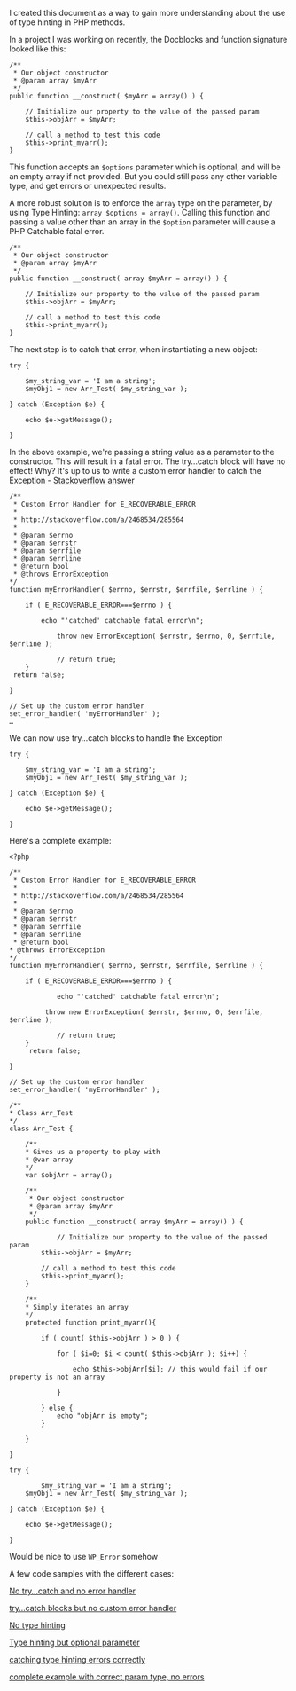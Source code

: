 I created this document as a way to gain more understanding about the use of type hinting in PHP methods.

In a project I was working on recently, the Docblocks and function signature looked like this:

	/**
	 * Our object constructor
	 * @param array $myArr
	 */
	public function __construct( $myArr = array() ) {

        // Initialize our property to the value of the passed param
		$this->objArr = $myArr;

		// call a method to test this code
		$this->print_myarr();
	}

This function accepts an `$options` parameter which is optional, and will be an empty array if not provided. But you could still pass any other variable type, and get errors or unexpected results.

A more robust solution is to enforce the `array` type on the parameter, by using Type Hinting: `array $options = array()`. Calling this function and passing a value other than an array in the `$option` parameter will cause a PHP Catchable fatal error.

	/**
	 * Our object constructor
	 * @param array $myArr
	 */
	public function __construct( array $myArr = array() ) {

        // Initialize our property to the value of the passed param
		$this->objArr = $myArr;

		// call a method to test this code
		$this->print_myarr();
	}

The next step is to catch that error, when instantiating a new object:

	try {

		$my_string_var = 'I am a string';
		$myObj1 = new Arr_Test( $my_string_var );

	} catch (Exception $e) {

		echo $e->getMessage();

	}

In the above example, we're passing a string value as a parameter to the constructor. This will result in a fatal error. The try…catch block will have no effect! Why? It's up to us to write a custom error handler to catch the Exception - [Stackoverflow answer](http://stackoverflow.com/a/2468534/285564 "go to stackoverflow")

	/**
 	 * Custom Error Handler for E_RECOVERABLE_ERROR
	 *
	 * http://stackoverflow.com/a/2468534/285564
	 *
	 * @param $errno
	 * @param $errstr
	 * @param $errfile
 	 * @param $errline
 	 * @return bool
	 * @throws ErrorException
 	*/
	function myErrorHandler( $errno, $errstr, $errfile, $errline ) {

		if ( E_RECOVERABLE_ERROR===$errno ) {

			echo "'catched' catchable fatal error\n";

    			throw new ErrorException( $errstr, $errno, 0, $errfile, $errline );

    			// return true;
 	 	}
 	 return false;

	}

	// Set up the custom error handler
	set_error_handler( 'myErrorHandler' );
	…
	
We can now use try…catch blocks to handle the Exception

	try {

		$my_string_var = 'I am a string';
		$myObj1 = new Arr_Test( $my_string_var );

	} catch (Exception $e) {

		echo $e->getMessage();

	}
	
Here's a complete example:

	<?php

	/**
 	 * Custom Error Handler for E_RECOVERABLE_ERROR
	 *
	 * http://stackoverflow.com/a/2468534/285564
 	 *
 	 * @param $errno
	 * @param $errstr
	 * @param $errfile
	 * @param $errline
	 * @return bool
 	* @throws ErrorException
 	*/
	function myErrorHandler( $errno, $errstr, $errfile, $errline ) {

		if ( E_RECOVERABLE_ERROR===$errno ) {

    			echo "'catched' catchable fatal error\n";

   			 throw new ErrorException( $errstr, $errno, 0, $errfile, $errline );

    			// return true;
  		}
 		 return false;

	}

	// Set up the custom error handler
	set_error_handler( 'myErrorHandler' );

	/**
 	* Class Arr_Test
 	*/
	class Arr_Test {

		/**
	 	* Gives us a property to play with
	 	* @var array
		*/
		var $objArr = array();

		/**
		 * Our object constructor
		 * @param array $myArr
		 */
		public function __construct( array $myArr = array() ) {

        		// Initialize our property to the value of the passed param
			$this->objArr = $myArr;

			// call a method to test this code
			$this->print_myarr();
		}

		/**
	 	* Simply iterates an array
	 	*/
		protected function print_myarr(){

			if ( count( $this->objArr ) > 0 ) {

				for ( $i=0; $i < count( $this->objArr ); $i++) {

					echo $this->objArr[$i]; // this would fail if our property is not an array

				}

			} else {
				echo "objArr is empty";
			}			

		}

	}

	try {

    		$my_string_var = 'I am a string';
		$myObj1 = new Arr_Test( $my_string_var );

	} catch (Exception $e) {

		echo $e->getMessage();

	}
	
Would be nice to use `WP_Error` somehow

A few code samples with the different cases:

[No try…catch and no error handler](https://gist.github.com/pdewouters/6550105)

[try…catch blocks but no custom error handler](https://gist.github.com/pdewouters/6550083)

[No type hinting](https://gist.github.com/pdewouters/6550033)

[Type hinting but optional parameter](https://gist.github.com/pdewouters/6550014)

[catching type hinting errors correctly](https://gist.github.com/pdewouters/6549934)

[complete example with correct param type, no errors](https://gist.github.com/pdewouters/6549885)

